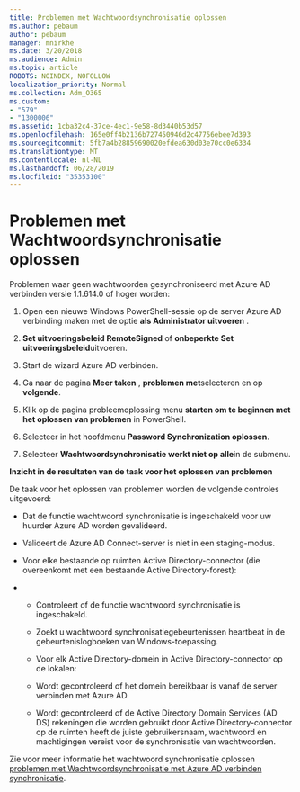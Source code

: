 ```yaml
---
title: Problemen met Wachtwoordsynchronisatie oplossen
ms.author: pebaum
author: pebaum
manager: mnirkhe
ms.date: 3/20/2018
ms.audience: Admin
ms.topic: article
ROBOTS: NOINDEX, NOFOLLOW
localization_priority: Normal
ms.collection: Adm_O365
ms.custom:
- "579"
- "1300006"
ms.assetid: 1cba32c4-37ce-4ec1-9e58-8d3440b53d57
ms.openlocfilehash: 165e0ff4b2136b727450946d2c47756ebee7d393
ms.sourcegitcommit: 5fb7a4b28859690020efdea630d03e70cc0e6334
ms.translationtype: MT
ms.contentlocale: nl-NL
ms.lasthandoff: 06/28/2019
ms.locfileid: "35353100"
---
```

# <a name="troubleshoot-password-synchronization"></a>Problemen met Wachtwoordsynchronisatie oplossen

Problemen waar geen wachtwoorden gesynchroniseerd met Azure AD verbinden versie 1.1.614.0 of hoger worden:
  
1. Open een nieuwe Windows PowerShell-sessie op de server Azure AD verbinding maken met de optie **als Administrator uitvoeren** .

2. **Set uitvoeringsbeleid RemoteSigned** of **onbeperkte Set uitvoeringsbeleid**uitvoeren.

3. Start de wizard Azure AD verbinden.

4. Ga naar de pagina **Meer taken** , **problemen met**selecteren en op **volgende**.

5. Klik op de pagina probleemoplossing menu **starten om te beginnen met het oplossen van problemen** in PowerShell.

6. Selecteer in het hoofdmenu **Password Synchronization oplossen**.

7. Selecteer **Wachtwoordsynchronisatie werkt niet op alle**in de submenu.

**Inzicht in de resultaten van de taak voor het oplossen van problemen**
  
De taak voor het oplossen van problemen worden de volgende controles uitgevoerd:
  
- Dat de functie wachtwoord synchronisatie is ingeschakeld voor uw huurder Azure AD worden gevalideerd.

- Valideert de Azure AD Connect-server is niet in een staging-modus.

- Voor elke bestaande op ruimten Active Directory-connector (die overeenkomt met een bestaande Active Directory-forest):

- 
  - Controleert of de functie wachtwoord synchronisatie is ingeschakeld.

  - Zoekt u wachtwoord synchronisatiegebeurtenissen heartbeat in de gebeurtenislogboeken van Windows-toepassing.

  - Voor elk Active Directory-domein in Active Directory-connector op de lokalen:

  - Wordt gecontroleerd of het domein bereikbaar is vanaf de server verbinden met Azure AD.

  - Wordt gecontroleerd of de Active Directory Domain Services (AD DS) rekeningen die worden gebruikt door Active Directory-connector op de ruimten heeft de juiste gebruikersnaam, wachtwoord en machtigingen vereist voor de synchronisatie van wachtwoorden.

Zie voor meer informatie het wachtwoord synchronisatie oplossen [problemen met Wachtwoordsynchronisatie met Azure AD verbinden synchronisatie](https://docs.microsoft.com/azure/active-directory/connect/active-directory-aadconnectsync-troubleshoot-password-synchronization).
  